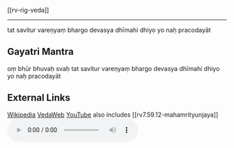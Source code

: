 [[rv-rig-veda]]

---

tat savitur vareṇyaṃ
bhargo devasya dhīmahi
dhiyo yo naḥ pracodayāt


## Gayatri Mantra
oṃ bhūr bhuvaḥ svaḥ
tat savitur vareṇyaṃ
bhargo devasya dhīmahi
dhiyo yo naḥ pracodayāt

## External Links
[Wikipedia](https://en.wikipedia.org/wiki/Gayatri-Mantra)
[VedaWeb](https://vedaweb.uni-koeln.de/rigveda/view/id/3.62.10)
[YouTube](https://www.youtube.com/watch?v=mticw2VyBXg) also includes [[rv7.59.12-mahamrityunjaya]]
![](audio/2908364.mp3)
